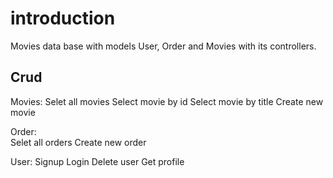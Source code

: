 
# introduction 
Movies data base with models User, Order and Movies with its controllers.


## Crud
Movies: 
        Selet all movies
        Select movie by id
        Select movie by title
        Create new movie

Order:  
        Selet all orders
        Create new order

User:
        Signup
        Login
        Delete user
        Get profile
